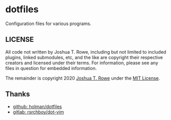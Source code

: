 # dotfiles

Configuration files for various programs.

## LICENSE

All code not written by Joshua T. Rowe, including but not limited to
included plugins, linked submodules, etc, and the like are copyright their
respective creators and licensed under their terms.  For information, please
see any files in question for embedded information.

The remainder is copyright 2020
[Joshua T. Rowe](http://jrowe.org)
under the
[MIT License](LICENSE.md).


## Thanks

*   [github: holman/dotfiles](https://github.com/holman/dotfiles)
*   [gitlab: rsrchboy/dot-vim](https://gitlab.com/rsrchboy/dot-vim)

